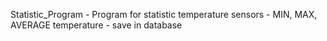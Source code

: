
Statistic_Program - Program for statistic temperature sensors - MIN, MAX, AVERAGE temperature - save in database 